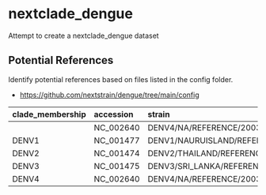 # nextclade_dengue

Attempt to create a nextclade_dengue dataset

## Potential References

Identify potential references based on files listed in the config folder.

* https://github.com/nextstrain/dengue/tree/main/config

| clade_membership | accession | strain |
|:--|:--|:--|
| | NC_002640 | DENV4/NA/REFERENCE/2003 (DENV4)|
| DENV1 | NC_001477 | DENV1/NAURUISLAND/REFERENCE/1997 |
| DENV2 | NC_001474 | DENV2/THAILAND/REFERENCE/1964 |
| DENV3 | NC_001475 | DENV3/SRI_LANKA/REFERENCE/2000 |
| DENV4 | NC_002640 | DENV4/NA/REFERENCE/2003 |